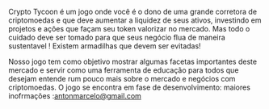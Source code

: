 Crypto Tycoon é um jogo onde você é o dono de uma grande corretora  de criptomoedas e que deve aumentar a liquidez de seus ativos, investindo em projetos e ações que façam seu token valorizar no mercado. Mas todo o cuidado deve ser tomado para que seus negócio flua de maneira sustentavel ! Existem armadilhas que devem ser evitadas!

Nosso jogo tem como objetivo mostrar algumas facetas importantes deste mercado e servir como uma ferramenta de educação para todos que desejam entende rum pouco mais sobre o mercado e negócios com criptomoedas.
O jogo se encontra em fase de desenvolvimento: maiores inofrmações :antonmarcelo@gmail.com
